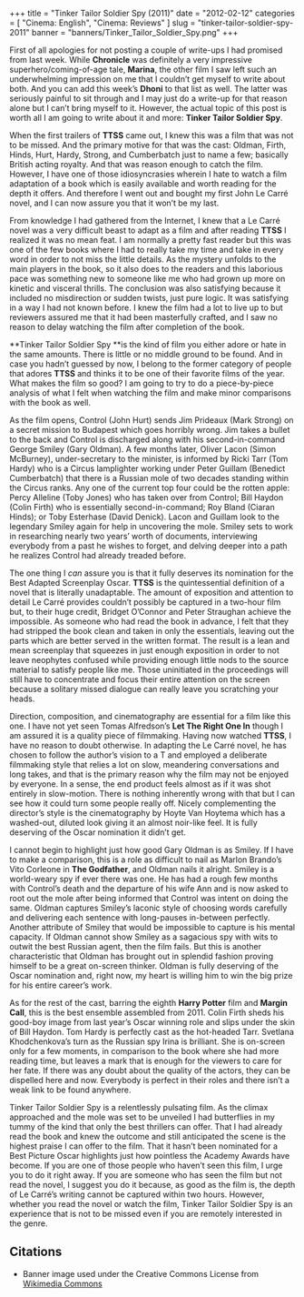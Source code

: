 +++
title = "Tinker Tailor Soldier Spy (2011)"
date = "2012-02-12"
categories = [
  "Cinema: English",
  "Cinema: Reviews"
]
slug = "tinker-tailor-soldier-spy-2011"
banner = "banners/Tinker_Tailor_Soldier_Spy.png"
+++

First of all apologies for not posting a couple of write-ups I had promised from last week. While **Chronicle** was definitely a very impressive superhero/coming-of-age tale, **Marina**, the other film I saw left such an underwhelming impression on me that I couldn’t get myself to write about both. And you can add this week’s **Dhoni** to that list as well. The latter was seriously painful to sit through and I may just do a write-up for that reason alone but I can’t bring myself to it. However, the actual topic of this post is worth all I am going to write about it and more: **Tinker Tailor Soldier Spy**.

When the first trailers of **TTSS** came out, I knew this was a film that was not to be missed. And the primary motive for that was the cast: Oldman, Firth, Hinds, Hurt, Hardy, Strong, and Cumberbatch just to name a few; basically British acting royalty. And that was reason enough to catch the film. However, I have one of those idiosyncrasies wherein I hate to watch a film adaptation of a book which is easily available and worth reading for the depth it offers. And therefore I went out and bought my first John Le Carré novel, and I can now assure you that it won’t be my last.

From knowledge I had gathered from the Internet, I knew that a Le Carré novel was a very difficult beast to adapt as a film and after reading **TTSS** I realized it was no mean feat. I am normally a pretty fast reader but this was one of the few books where I had to really take my time and take in every word in order to not miss the little details. As the mystery unfolds to the main players in the book, so it also does to the readers and this laborious pace was something new to someone like me who had grown up more on kinetic and visceral thrills. The conclusion was also satisfying because it included no misdirection or sudden twists, just pure logic. It was satisfying in a way I had not known before. I knew the film had a lot to live up to but reviewers assured me that it had been masterfully crafted, and I saw no reason to delay watching the film after completion of the book.

**Tinker Tailor Soldier Spy **is the kind of film you either adore or hate in the same amounts. There is little or no middle ground to be found. And in case you hadn’t guessed by now, I belong to the former category of people that adores **TTSS** and thinks it to be one of their favorite films of the year. What makes the film so good? I am going to try to do a piece-by-piece analysis of what I felt when watching the film and make minor comparisons with the book as well.

As the film opens, Control (John Hurt) sends Jim Prideaux (Mark Strong) on a secret mission to Budapest which goes horribly wrong. Jim takes a bullet to the back and Control is discharged along with his second-in-command George Smiley (Gary Oldman). A few months later, Oliver Lacon (Simon McBurney), under-secretary to the minister, is informed by Ricki Tarr (Tom Hardy) who is a Circus lamplighter working under Peter Guillam (Benedict Cumberbatch) that there is a Russian mole of two decades standing within the Circus ranks. Any one of the current top four could be the rotten apple: Percy Alleline (Toby Jones) who has taken over from Control; Bill Haydon (Colin Firth) who is essentially second-in-command; Roy Bland (Ciaran Hinds); or Toby Esterhase (David Denick). Lacon and Guillam look to the legendary Smiley again for help in uncovering the mole. Smiley sets to work in researching nearly two years’ worth of documents, interviewing everybody from a past he wishes to forget, and delving deeper into a path he realizes Control had already treaded before.

The one thing I _can_ assure you is that it fully deserves its nomination for the Best Adapted Screenplay Oscar. **TTSS** is the quintessential definition of a novel that is literally unadaptable. The amount of exposition and attention to detail Le Carré provides couldn’t possibly be captured in a two-hour film but, to their huge credit, Bridget O’Connor and Peter Straughan achieve the impossible. As someone who had read the book in advance, I felt that they had stripped the book clean and taken in only the essentials, leaving out the parts which are better served in the written format. The result is a lean and mean screenplay that squeezes in just enough exposition in order to not leave neophytes confused while providing enough little nods to the source material to satisfy people like me. Those uninitiated in the proceedings will still have to concentrate and focus their entire attention on the screen because a solitary missed dialogue can really leave you scratching your heads.

Direction, composition, and cinematography are essential for a film like this one. I have not yet seen Tomas Alfredson’s **Let The Right One In** though I am assured it is a quality piece of filmmaking. Having now watched **TTSS**, I have no reason to doubt otherwise. In adapting the Le Carré novel, he has chosen to follow the author’s vision to a T and employed a deliberate filmmaking style that relies a lot on slow, meandering conversations and long takes, and that is the primary reason why the film may not be enjoyed by everyone. In a sense, the end product feels almost as if it was shot entirely in slow-motion. There is nothing inherently wrong with that but I can see how it could turn some people really off. Nicely complementing the director’s style is the cinematography by Hoyte Van Hoytema which has a washed-out, diluted look giving it an almost noir-like feel. It is fully deserving of the Oscar nomination it didn’t get.

I cannot begin to highlight just how good Gary Oldman is as Smiley. If I have to make a comparison, this is a role as difficult to nail as Marlon Brando’s Vito Corleone in **The Godfather**, and Oldman nails it alright. Smiley is a world-weary spy if ever there was one. He has had a rough few months with Control’s death and the departure of his wife Ann and is now asked to root out the mole after being informed that Control was intent on doing the same. Oldman captures Smiley’s laconic style of choosing words carefully and delivering each sentence with long-pauses in-between perfectly. Another attribute of Smiley that would be impossible to capture is his mental capacity. If Oldman cannot show Smiley as a sagacious spy with wits to outwit the best Russian agent, then the film fails. But this is another characteristic that Oldman has brought out in splendid fashion proving himself to be a great on-screen thinker. Oldman is fully deserving of the Oscar nomination and, right now, my heart is willing him to win the big prize for his entire career’s work.

As for the rest of the cast, barring the eighth **Harry Potter** film and **Margin Call**, this is the best ensemble assembled from 2011. Colin Firth sheds his good-boy image from last year’s Oscar winning role and slips under the skin of Bill Haydon. Tom Hardy is perfectly cast as the hot-headed Tarr. Svetlana Khodchenkova’s turn as the Russian spy Irina is brilliant. She is on-screen only for a few moments, in comparison to the book where she had more reading time, but leaves a mark that is enough for the viewers to care for her fate. If there was any doubt about the quality of the actors, they can be dispelled here and now. Everybody is perfect in their roles and there isn’t a weak link to be found anywhere.

Tinker Tailor Soldier Spy is a relentlessly pulsating film. As the climax approached and the mole was set to be unveiled I had butterflies in my tummy of the kind that only the best thrillers can offer. That I had already read the book and knew the outcome and still anticipated the scene is the highest praise I can offer to the film. That it hasn’t been nominated for a Best Picture Oscar highlights just how pointless the Academy Awards have become. If you are one of those people who haven’t seen this film, I urge you to do it right away. If you are someone who has seen the film but not read the novel, I suggest you do it because, as good as the film is, the depth of Le Carré’s writing cannot be captured within two hours. However, whether you read the novel or watch the film, Tinker Tailor Soldier Spy is an experience that is not to be missed even if you are remotely interested in the genre.

Citations
---------
- Banner image used under the Creative Commons License from [Wikimedia Commons](https://upload.wikimedia.org/wikipedia/commons/1/1e/Tinker_Tailor_Soldier_Spy_%28Logo_2%29.png)
